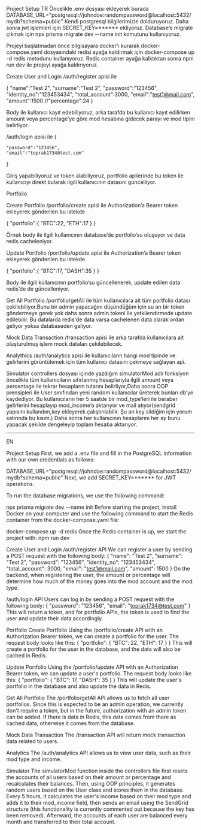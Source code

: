 Project Setup
TR
Öncelikle .env dosyası ekleyerek burada DATABASE_URL="postgresql://johndoe:randompassword@localhost:5432/mydb?schema=public"
Kendi postgresql bilgilerimizle dolduruyoruz.
Daha sonra jwt işlemleri için SECRET_KEY=****** ekliyoruz.
Database’e migrate çıkmak için npx prisma migrate dev --name init komutunu kullanıyoruz.

Projeyi başlatmadan önce bilgisayara docker’ı kurarak docker-compose.yaml dosyasındaki redisi ayağa kaldırmak için docker-compose up -d redis   metodunu kullanıyoruz.
Redis container ayağa kalktıktan sonra npm run dev ile projeyi ayağa kaldırıyoruz.


Create User and Login
/auth/register apisi ile 

{
    "name":"Test 2",
    "surname":"Test 2",
    "password":"123456",
    "identity_no":"123453434",
    "total_account":3000,
    "email":"test1@mail.com",
    "amount":1500
    //"percentage":24
}

Body ile kullanıcı kayıt edebiliyoruz, arka tarafda bu kullanıcı kayıt edilirken amount veya percentage’ye göre mod hesabına gidecek parayı ve mod tipini belirliyor.

/auth/login apisi ile 
{
   
    "password":"123456",
    "email":"toprak1734@test.com"
}

Giriş yapabiliyoruz ve token alabiliyoruz, portfolio apilerinde bu token ile kullanıcıyı direkt bularak ilgili kullanıcının datasını güncelliyor.

Portfolio

Create Portfolio
/portfolio/create apisi ile Authorization’a Bearer token ekleyerek gönderilen bu istekde

{
   "portfolio":{
    "BTC":22,
    "ETH":17
   }
}

Örnek body ile ilgili kullanıcının database’de portfolio’su oluşuyor ve data redis cacheleniyor.

Update Portfolio
/portfolio/update apisi ile Authorization’a Bearer token ekleyerek gönderilen bu istekde

{
   "portfolio":{
    "BTC":17,
    "DASH":35
   }
}

Body ile ilgili kullanıcının portfolio’su güncellenerek, update edilen data redis’de de güncelleniyor.

Get All Portfolio
/portfolio/getAll ile tüm kullanıcılara ait tüm portfolio datası çekilebiliyor.Bunu bir admin yapacağını düşündüğüm için su an bir token göndermeye gerek yok daha sonra admin tokeni ile yetkilendirmede update edilebilir.
Bu datalarda redis'de data varsa cachelenen data olarak ordan geliyor yoksa databaseden geliyor.

Mock Data Transaction
/transaction apisi ile arka tarafda kullanıcılara ait oluşturulmuş işlem mock dataları çekilebilecek.

Analythics
/auth/analytics apisi ile kullanıcıların hangi mod tipinde ve gelirlerini görüntülemek için tüm kullanıcı datasını çekmeye sağlayan api.

Simulator
controllers dosyası içinde yazdığım simulatorMod adlı fonksiyon öncelikle tüm kullanıcıların sıfırlanmış hesaplarıyla ilgili amount veya percentage ile tekrar hesapların tutarını belirliyor,Daha sonra OOP prensipleri ile User sınıfından yeni random kullanıcılar üreterek bunları db’ye kaydediyor.
Bu kullanıcıların her 5 saatde bir mod_type’leri ile beraber gelirlerini hesaplayıp mod_income’a aktarıyor ve mail atıyor(sendgrid yapısını kullandım,key ekleyerek çalıştırılabilir.
Şu an key sildiğim için yorum satırında bu kısım.) Daha sonra her kullanıcının hesaplarını her ay bunu yapacak şekilde dengeleyip toplam hesaba aktarıyor.


------------------------------------------------------------------------------
EN

Project Setup
First, we add a .env file and fill in the PostgreSQL information with our own credentials as follows:

DATABASE_URL="postgresql://johndoe:randompassword@localhost:5432/mydb?schema=public"
Next, we add SECRET_KEY=****** for JWT operations.

To run the database migrations, we use the following command:

npx prisma migrate dev --name init
Before starting the project, install Docker on your computer and use the following command to start the Redis container from the docker-compose.yaml file:

docker-compose up -d redis
Once the Redis container is up, we start the project with:
npm run dev

Create User and Login
/auth/register API
We can register a user by sending a POST request with the following body:
{
    "name": "Test 2",
    "surname": "Test 2",
    "password": "123456",
    "identity_no": "123453434",
    "total_account": 3000,
    "email": "test1@mail.com",
    "amount": 1500
}
On the backend, when registering the user, the amount or percentage will determine how much of the money goes into the mod account and the mod type.

/auth/login API
Users can log in by sending a POST request with the following body:
{
    "password": "123456",
    "email": "toprak1734@test.com"
}
This will return a token, and for portfolio APIs, the token is used to find the user and update their data accordingly.


Portfolio
Create Portfolio
Using the /portfolio/create API with an Authorization Bearer token, we can create a portfolio for the user. The request body looks like this:
{
    "portfolio": {
        "BTC": 22,
        "ETH": 17
    }
}
This will create a portfolio for the user in the database, and the data will also be cached in Redis.

Update Portfolio
Using the /portfolio/update API with an Authorization Bearer token, we can update a user's portfolio. The request body looks like this:
{
    "portfolio": {
        "BTC": 17,
        "DASH": 35
    }
}
This will update the user's portfolio in the database and also update the data in Redis.


Get All Portfolio
The /portfolio/getAll API allows us to fetch all user portfolios. Since this is expected to be an admin operation, 
we currently don't require a token, but in the future, authorization with an admin token can be added.
If there is data in Redis, this data comes from there as cached data, otherwise it comes from the database.

Mock Data Transaction
The /transaction API will return mock transaction data related to users.

Analytics
The /auth/analytics API allows us to view user data, such as their mod type and income.

Simulator
The simulatorMod function inside the controllers file first resets the accounts of all users based on their amount or percentage and recalculates their balances. Then, using OOP principles, it generates random users based on the User class and stores them in the database.
Every 5 hours, it calculates the user's income based on their mod type and adds it to their mod_income field, then sends an email using the SendGrid structure (this functionality is currently commented out because the key has been removed).
Afterward, the accounts of each user are balanced every month and transferred to their total account.
